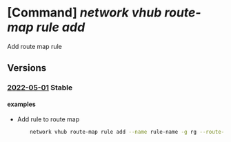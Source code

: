 # [Command] _network vhub route-map rule add_

Add route map rule

## Versions

### [2022-05-01](/Resources/mgmt-plane/L3N1YnNjcmlwdGlvbnMve30vcmVzb3VyY2Vncm91cHMve30vcHJvdmlkZXJzL21pY3Jvc29mdC5uZXR3b3JrL3ZpcnR1YWxodWJzL3t9L3JvdXRlbWFwcy97fQ==/2022-05-01.xml) **Stable**

<!-- mgmt-plane /subscriptions/{}/resourcegroups/{}/providers/microsoft.network/virtualhubs/{}/routemaps/{} 2022-05-01 properties.rules[] -->

#### examples

- Add rule to route map
    ```bash
        network vhub route-map rule add --name rule-name -g rg --route-map-name routemap-name --vhub-name vhub-name --match-criteria "[{matchCondition:Contains,routePrefix:[10.0.0.1/8]}]" --actions "[{type:Add,parameters:[{asPath:[22335]}]}]" --next-step Continue
    ```
